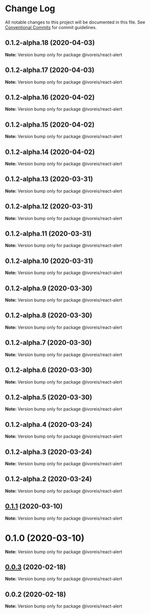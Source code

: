 # Change Log

All notable changes to this project will be documented in this file.
See [Conventional Commits](https://conventionalcommits.org) for commit guidelines.

## 0.1.2-alpha.18 (2020-04-03)

**Note:** Version bump only for package @ivoreis/react-alert





## 0.1.2-alpha.17 (2020-04-03)

**Note:** Version bump only for package @ivoreis/react-alert





## 0.1.2-alpha.16 (2020-04-02)

**Note:** Version bump only for package @ivoreis/react-alert





## 0.1.2-alpha.15 (2020-04-02)

**Note:** Version bump only for package @ivoreis/react-alert





## 0.1.2-alpha.14 (2020-04-02)

**Note:** Version bump only for package @ivoreis/react-alert





## 0.1.2-alpha.13 (2020-03-31)

**Note:** Version bump only for package @ivoreis/react-alert





## 0.1.2-alpha.12 (2020-03-31)

**Note:** Version bump only for package @ivoreis/react-alert





## 0.1.2-alpha.11 (2020-03-31)

**Note:** Version bump only for package @ivoreis/react-alert





## 0.1.2-alpha.10 (2020-03-31)

**Note:** Version bump only for package @ivoreis/react-alert





## 0.1.2-alpha.9 (2020-03-30)

**Note:** Version bump only for package @ivoreis/react-alert





## 0.1.2-alpha.8 (2020-03-30)

**Note:** Version bump only for package @ivoreis/react-alert





## 0.1.2-alpha.7 (2020-03-30)

**Note:** Version bump only for package @ivoreis/react-alert





## 0.1.2-alpha.6 (2020-03-30)

**Note:** Version bump only for package @ivoreis/react-alert





## 0.1.2-alpha.5 (2020-03-30)

**Note:** Version bump only for package @ivoreis/react-alert





## 0.1.2-alpha.4 (2020-03-24)

**Note:** Version bump only for package @ivoreis/react-alert





## 0.1.2-alpha.3 (2020-03-24)

**Note:** Version bump only for package @ivoreis/react-alert





## 0.1.2-alpha.2 (2020-03-24)

**Note:** Version bump only for package @ivoreis/react-alert





## [0.1.1](https://github.com/ivoreis/shared-components/compare/v0.1.0-alpha.2...v0.1.1) (2020-03-10)

**Note:** Version bump only for package @ivoreis/react-alert





# 0.1.0 (2020-03-10)

**Note:** Version bump only for package @ivoreis/react-alert





## [0.0.3](https://github.com/ivoreis/shared-components/compare/v0.0.2...v0.0.3) (2020-02-18)

**Note:** Version bump only for package @ivoreis/react-alert





## 0.0.2 (2020-02-18)

**Note:** Version bump only for package @ivoreis/react-alert

